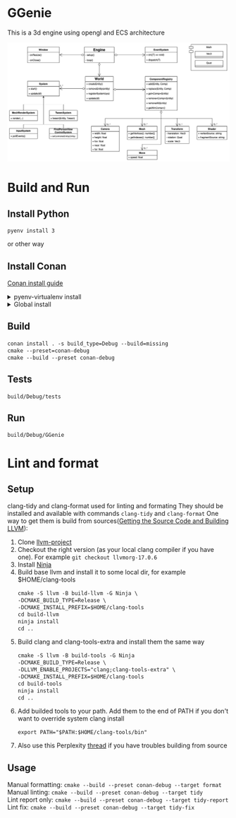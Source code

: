 # GGenie
This is a 3d engine using opengl and ECS architecture

![UML of architecture](./engine.jpg)

# Build and Run

## Install Python
```
pyenv install 3
```
or other way

## Install Conan 
[Conan install guide](https://docs.conan.io/2/installation.html)
<details>
  
<summary>pyenv-virtualenv install</summary>

**_Inside project directory_**
```
pyenv virtualenv 3.13.3 ggenie_env
pyenv local ggenie_env
pip install conan
```
</details>
<details>

<summary>Global install</summary>

```
pip install conan
```
</details>

## Build
```
conan install . -s build_type=Debug --build=missing
cmake --preset=conan-debug
cmake --build --preset conan-debug 
```

## Tests
```
build/Debug/tests
```

## Run
```
build/Debug/GGenie
```

# Lint and format
## Setup
clang-tidy and clang-format used for linting and formating
They should be installed and available with commands `clang-tidy` and `clang-format`
One way to get them is build from sources([Getting the Source Code and Building LLVM](https://llvm.org/docs/GettingStarted.html#getting-the-source-code-and-building-llvm)):
1. Clone [llvm-project](https://github.com/llvm/llvm-project)
2. Checkout the right version (as your local clang compiler if you have one). For example `git checkout llvmorg-17.0.6`
3. Install [Ninja](https://ninja-build.org/)
4. Build base llvm and install it to some local dir, for example $HOME/clang-tools
    ```
    cmake -S llvm -B build-llvm -G Ninja \
    -DCMAKE_BUILD_TYPE=Release \
    -DCMAKE_INSTALL_PREFIX=$HOME/clang-tools
    cd build-llvm
    ninja install
    cd ..
    ```
5. Build clang and clang-tools-extra and install them the same way
    ```
    cmake -S llvm -B build-tools -G Ninja                                                             
    -DCMAKE_BUILD_TYPE=Release \
    -DLLVM_ENABLE_PROJECTS="clang;clang-tools-extra" \
    -DCMAKE_INSTALL_PREFIX=$HOME/clang-tools
    cd build-tools
    ninja install
    cd ..
    ```
6. Add builded tools to your path. Add them to the end of PATH if you don't want to override system clang install
    ```
    export PATH="$PATH:$HOME/clang-tools/bin"
    ```
7. Also use this Perplexity [thread](https://www.perplexity.ai/search/kak-sobrat-iz-iskhodnikov-i-us-SPQWh9bMTpyArh4ZtVP.EA) if you have troubles building from source 
## Usage
Manual formatting: `cmake --build --preset conan-debug --target format`\
Manual linting: `cmake --build --preset conan-debug --target tidy`\
Lint report only: `cmake --build --preset conan-debug --target tidy-report`\
Lint fix: `cmake --build --preset conan-debug --target tidy-fix`
